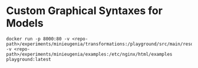 # Custom Graphical Syntaxes for Models

```shell
docker run -p 8000:80 -v <repo-path>/experiments/minieugenia/transformations:/playground/src/main/resources -v <repo-path>/experiments/minieugenia/examples:/etc/nginx/html/examples playground:latest
```
